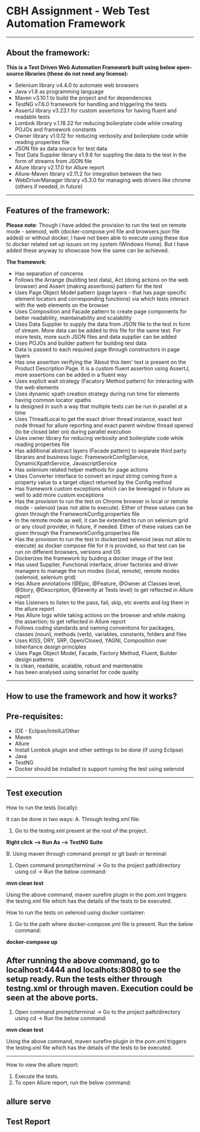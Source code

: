 # CBH Assignment - Web Test Automation Framework
---
## About the framework:

**This is a Test Driven Web Automation Framework built using below open-source libraries (these do not need any license):**

- Selenium library v4.4.0 to automate web browsers
- Java v1.8 as programming language
- Maven v3.10.1 to build the project and for dependencies
- TestNG v7.6.0 framework for handling and triggering the tests
- AssertJ library v3.23.1 for custom assertions for having fluent and readable tests
- Lombok library v.1.18.22 for reducing boilerplate code while creating POJOs and framework constants
- Owner library v1.0.12 for reducing verbosity and boilerplate code while reading properties file
- JSON file as data source for test data
- Test Data Supplier library v1.9.6 for suppling the data to the test in the form of streams from JSON file
- Allure library v2.17.0 for Allure report
- Allure-Maven library v2.11.2 for integration between the two
- WebDriverManager library v5.3.0 for managing web drivers like chrome (others if needed, in future)

---
## Features of the framework:
**Please note**:
Though I have added the provision to run the test on remote mode - selenoid, with (docker-compose.yml file and browsers.json file added) or without docker, I have not been able to execute using these due to docker related set up issues on my system (Windows Home). But I have added these anyway to showcase how the same can be achieved.

**The framework**:
- Has separation of concerns
- Follows the Arrange (building test data), Act (doing actions on the web browser) and Assert (making assertions) pattern for the test
- Uses Page Object Model pattern (page layers - that has page specific element locators and corresponding functions) via which tests interact with the web elements on the browser
- Uses Composition and Facade pattern to create page components for better readability, maintainability and scalability
- Uses Data Supplier to supply the data from JSON file to the test in form of stream. More data can be added to this file for the same test. For more tests, more such JSON files and data supplier can be added
- Uses POJOs and builder pattern for building test data
- Data is passed to each required page through constructors in page layers
- Has one assertion verifying the 'About this item' text is present on the Product Description Page. It is a custom fluent assertion using AssertJ, more assertions can be added in a fluent way
- Uses explicit wait strategy (Facatory Method pattern) for interacting with the web elements
- Uses dynamic xpath creation strategy during run time for elements having common locator xpaths
- Is designed in such a way that multiple tests can be run in parallel at a time
- Uses ThreadLocal to get the exact driver thread instance, exact test node thread for allure reporting and exact parent window thread opened (to be closed later on) during parallel execution
- Uses owner library for reducing verbosity and boilerplate code while reading properties file
- Has additional abstract layers (Facade pattern) to separate third party libraries and business logic: FrameworkConfigService, DynamicXpathService, JavascriptService
- Has selenium related helper methods for page actions
- Uses Converter interface to convert an input string coming from a property value to a target object returned by the Config method
- Has framework custom exceptions which can be leveraged in future as well to add more custom exceptions
- Has the provision to run the test on Chrome browser in local or remote mode - selenoid (was not able to execute). Either of these values can be given through the FrameworkConfig.properties file
- In the remote mode as well, it can be extended to run on selenium grid or any cloud provider, in future, if needed. Either of these values can be given through the FrameworkConfig.properties file
- Has the provision to run the test in dockerized selenoid (was not able to execute) as docker compose file for it is provided, so that test can be run on different browsers, versions and OS
- Dockerizes the framework by buiding a docker image of the test
- Has used Supplier, Functional interface, driver factories and driver managers to manage the run modes (local, remote), remote modes (selenoid, selenium grid)
- Has Allure annotations (@Epic, @Feature, @Owner at Classes level, @Story, @Description, @Severity at Tests level) to get reflected in Allure report
- Has Listeners to listen to the pass, fail, skip, etc events and log them in the allure report
- Has Allure logs while taking actions on the browser and while making the assertion; to get reflected in Allure report
- Follows coding standards and naming conventions for packages, classes (noun), methods (verb), variables, constants, folders and files
- Uses KISS, DRY, SRP, Open/Closed, YAGNI, Composition over Inheritance design principles
- Uses Page Object Model, Facade, Factory Method, Fluent, Builder design patterns
- Is clean, readable, scalable, robust and maintenable
- has been analysed using sonarlist for code quality
---
## How to use the framework and how it works?

## Pre-requisites:

- IDE - Eclipse/IntelliJ/Other
- Maven
- Allure
- Install Lombok plugin and other settings to be done (if using Eclipse)
- Java
- TestNG
- Docker should be installed to support running the test using selenoid
-----
## Test execution

How to run the tests (locally):

It can be done in two ways:
A. Through testng.xml file:
1. Go to the testng.xml present at the root of the project.

**Right click --> Run As --> TestNG Suite**

B. Using maven through command prompt or git bash or terminal:
1. Open command prompt/terminal → Go to the project path/directory using cd <project directory>→ Run the below command:

**mvn clean test**

Using the above command, maven surefire plugin in the pom.xml triggers the testng.xml file which has the details of the tests to be executed.

How to run the tests on selenoid using docker container:
1. Go to the path where docker-compose.yml file is present. Run the below command:

**docker-compose up**

After running the above command, go to localhost:4444 and localhots:8080 to see the setup ready.
Run the tests either through testng.xml or through maven. Execution could be seen at the above ports.
-----

1. Open command prompt/terminal → Go to the project path/directory using cd <project directory>→ Run the below command:

**mvn clean test**

Using the above command, maven surefire plugin in the pom.xml triggers the testng.xml file which has the details of the tests to be executed.

-----
How to view the allure report:

1. Execute the tests.
2. To open Allure report, run the below command:

**allure serve**
-----
## Test Report

